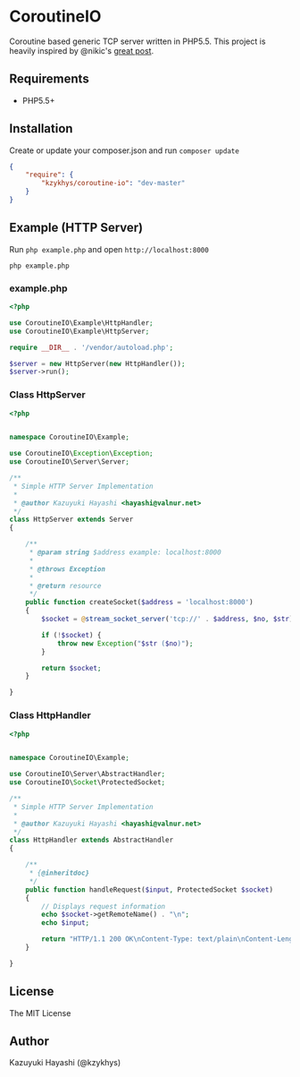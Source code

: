 CoroutineIO
===========

Coroutine based generic TCP server written in PHP5.5. This project is heavily inspired by @nikic's [great post][1].

Requirements
------------

* PHP5.5+

Installation
------------

Create or update your composer.json and run `composer update`

``` json
{
    "require": {
        "kzykhys/coroutine-io": "dev-master"
    }
}
```

Example (HTTP Server)
---------------------

Run `php example.php` and open `http://localhost:8000`

```
php example.php
```

### example.php

``` php
<?php

use CoroutineIO\Example\HttpHandler;
use CoroutineIO\Example\HttpServer;

require __DIR__ . '/vendor/autoload.php';

$server = new HttpServer(new HttpHandler());
$server->run();
```

### Class HttpServer

``` php
<?php


namespace CoroutineIO\Example;

use CoroutineIO\Exception\Exception;
use CoroutineIO\Server\Server;

/**
 * Simple HTTP Server Implementation
 *
 * @author Kazuyuki Hayashi <hayashi@valnur.net>
 */
class HttpServer extends Server
{

    /**
     * @param string $address example: localhost:8000
     *
     * @throws Exception
     *
     * @return resource
     */
    public function createSocket($address = 'localhost:8000')
    {
        $socket = @stream_socket_server('tcp://' . $address, $no, $str);

        if (!$socket) {
            throw new Exception("$str ($no)");
        }

        return $socket;
    }

}
```

### Class HttpHandler

``` php
<?php


namespace CoroutineIO\Example;

use CoroutineIO\Server\AbstractHandler;
use CoroutineIO\Socket\ProtectedSocket;

/**
 * Simple HTTP Server Implementation
 *
 * @author Kazuyuki Hayashi <hayashi@valnur.net>
 */
class HttpHandler extends AbstractHandler
{

    /**
     * {@inheritdoc}
     */
    public function handleRequest($input, ProtectedSocket $socket)
    {
        // Displays request information
        echo $socket->getRemoteName() . "\n";
        echo $input;

        return "HTTP/1.1 200 OK\nContent-Type: text/plain\nContent-Length: 5\n\nHello";
    }

}
```

License
-------

The MIT License

Author
------

Kazuyuki Hayashi (@kzykhys)


[1]: http://nikic.github.io/2012/12/22/Cooperative-multitasking-using-coroutines-in-PHP.html "Cooperative multitasking using coroutines (in PHP!)"